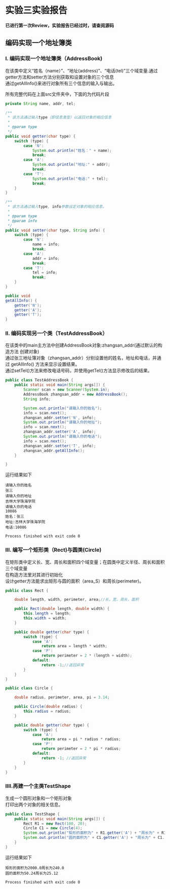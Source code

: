 # 实验三实验报告

**已进行第一次Review，实验报告已经过时，请查阅源码**

## 编码实现一个地址簿类

### I. 编码实现一个地址簿类（AddressBook)

在该类中定义“姓名（name）”、“地址(address)”、“电话(tel)”三个域变量.通过getter方法和setter方法分别获取和设置对象的三个信息  
通过getAllInfo()来进行对象所有三个信息的输入与输出。  

所有完整代码在上面src文件夹中，下面的为代码片段

```Java
private String name, addr, tel;

/**
 * 该方法通过输入type（即信息类型）以返回对象的相应信息
 *
 * @param type
 */
public void getter(char type) {
    switch (type) {
        case 'N':
            System.out.println("姓名：" + name);
            break;
        case 'A':
            System.out.println("地址:" + addr);
            break;
        case 'T':
            System.out.println("电话:" + tel);
            break;
    }
}

/**
 * 该方法通过输入type, info参数设定对象的相应信息。
 *
 * @param type
 * @param info
 */
public void setter(char type, String info) {
    switch (type) {
        case 'N':
            name = info;
            break;
        case 'A':
            addr = info;
            break;
        case 'T':
            tel = info;
            break;
    }
}

public void
getAllInfo() {
    getter('N');
    getter('A');
    getter('T');
}
```

### II. 编码实现另一个类（TestAddressBook）

在该类中的main主方法中创建AddressBook对象:zhangsan_addr(通过默认的构造方法 创建对象)  
通过张三地址簿对象（zhangsan_addr）分别设置他的姓名，地址和电话，并通过 getAllInfo() 方法来显示设置结果。  
通过setTel()方法来修改电话号码，并使用getTel()方法显示修改后的结果。  

```Java
public class TestAddressBook {
    public static void main(String args[]) {
        Scanner scan = new Scanner(System.in);
        AddressBook zhangsan_addr = new AddressBook();
        String info;

        System.out.println("请输入你的姓名");
        info = scan.next();
        zhangsan_addr.setter('N', info);
        System.out.println("请输入你的地址");
        info = scan.next();
        zhangsan_addr.setter('A', info);
        System.out.println("请输入你的电话");
        info = scan.next();
        zhangsan_addr.setter('T', info);
        zhangsan_addr.getAllInfo();
    }

}
```

运行结果如下

```
请输入你的姓名
张三
请输入你的地址
吉林大学珠海学院
请输入你的电话
10086
姓名：张三
地址:吉林大学珠海学院
电话:10086

Process finished with exit code 0
```

### III. 编写一个矩形类（Rect)与圆类(Circle) 

在矩形类中定义长、宽、周长和面积四个域变量；在圆类中定义半径、周长和面积三个域变量  
在构造方法里对其进行初始化  
设计getter方法能求出矩形与圆的面积（area_S）和周长(perimeter)。  

```Java
public class Rect {

    double length, width, perimeter, area;//长，宽，周长，面积

    public Rect(double length, double width) {
        this.length = length;
        this.width = width;
    }

    public double getter(char type) {
        switch (type) {
            case 'A':
                return area = length * width;
            case 'P':
                return perimeter = 2 * (length + width);
            default:
                return -1;//返回异常
        }
    }
}
```


```Java
public class Circle {

    double radius, perimeter, area, pi = 3.14;

    public Circle(double radius) {
        this.radius = radius;
    }

    public double getter(char type) {
        switch (type) {
            case 'A':
                return area = pi * radius * radius;
            case 'P':
                return perimeter = 2 * pi * radius;
            default:
                return -1; //返回异常
        }
    }
}
```
### IIII.再建一个主类TestShape

生成一个圆形对象和一个矩形对象  
打印出两个对象的相关信息。

```Java
public class TestShape {
    public static void main(String args[]) {
        Rect R1 = new Rect(100, 20);
        Circle C1 = new Circle(4);
        System.out.println("矩形的面积为" + R1.getter('A') + "周长为" + R1.getter('P'));
        System.out.println("圆的面积为" + C1.getter('A') + "周长为" + C1.getter('P'));
    }
}
```

运行结果如下

```
矩形的面积为2000.0周长为240.0
圆的面积为50.24周长为25.12

Process finished with exit code 0
```